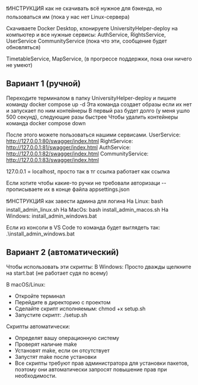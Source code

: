 ❗️ИНСТРУКЦИЯ как не скачивать всё нужное для бэкенда, но пользоваться им (пока у нас нет Linux-сервера) 

Скачиваете Docker Desktop, клонируете UniversityHelper-deploy на компьютер и все нужные сервисы:
AuthService,
RightsService, 
UserService
CommunityService (пока что эти, сообщение будет обновляться)

TimetableService, 
MapService, 
(в прогрессе поддержки, пока они ничего не умеют)

## Вариант 1 (ручной)

Переходите терминалом в папку UniversityHelper-deploy и пишите команду
docker compose up -d
Эта команда создает образы если их нет и запускает по ним контейнеры
В первый раз будет долго (у меня ушло 500 секунд), следующие разы быстрее
Чтобы удалить контейнеры команда 
docker compose down

После этого можете пользоваться нашими сервисами. 
UserService:
http://127.0.0.1:80/swagger/index.html
RightService:
http://127.0.0.1:81/swagger/index.html
AuthService:
http://127.0.0.1:82/swagger/index.html
CommunityService:
http://127.0.0.1:83/swagger/index.html


127.0.0.1 = localhost, просто так в тг ссылка работает как ссылка

Если хотите чтобы какие-то ручки не требовали авторизаци -- прописываете их в конце файла appsettings.json

❗️ИНСТРУКЦИЯ как завести админа для логина 
На Linux: bash install_admin_linux.sh
На MacOs: bash install_admin_macos.sh
На Windows: install_admin_windows.bat

Если из консоли в VS Code то команда будет выглядеть так: .\install_admin_windows.bat

## Вариант 2 (автоматический)
Чтобы использовать эти скрипты:
В Windows:
Просто дважды щелкните на start.bat 
(не работает судя по всему)

В macOS/Linux:
- Откройте терминал
- Перейдите в директорию с проектом
- Сделайте скрипт исполняемым:
chmod +x setup.sh
- Запустите скрипт:
./setup.sh

Скрипты автоматически:
- Определят вашу операционную систему
- Проверят наличие make
- Установят make, если он отсутствует
- Запустят make после установки
- Все скрипты требуют прав администратора для установки пакетов, поэтому они автоматически запросят повышение прав при необходимости.
